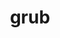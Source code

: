 ---
permalink: /engineering/projects/grub/
project_link_name: grub
project_maintainers: ''
project_stats: 'true'
project_url: n/a
title: grub
---